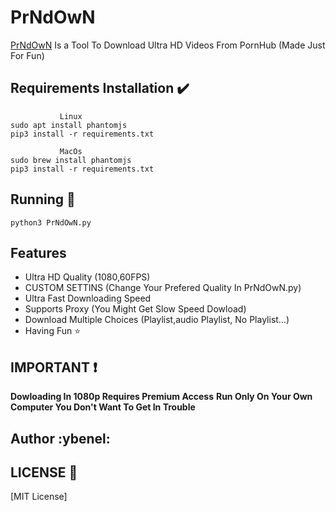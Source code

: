 # PrNdOwN

[PrNdOwN](https://github.com/m1ndo/PrNdOwN) Is a Tool To Download Ultra HD Videos From PornHub (Made Just For Fun)

## Requirements Installation :heavy_check_mark: ##
```
           Linux
sudo apt install phantomjs
pip3 install -r requirements.txt
```
```
           MacOs 
sudo brew install phantomjs
pip3 install -r requirements.txt
``` 

## Running :pencil:  ##
``` python3 PrNdOwN.py ```

## Features ##
- Ultra HD Quality (1080,60FPS)
- CUSTOM SETTINS (Change Your Prefered Quality In PrNdOwN.py)
- Ultra Fast Downloading Speed
- Supports Proxy (You Might Get Slow Speed Dowload)
- Download Multiple Choices (Playlist,audio Playlist, No Playlist...)
- Having Fun :star:

## IMPORTANT :heavy_exclamation_mark: ## 
__Dowloading In 1080p Requires Premium Access__
__Run Only On Your Own Computer You Don't Want To Get In Trouble__

## Author :ybenel: ##


## LICENSE :page_with_curl: ##
[MIT License]
